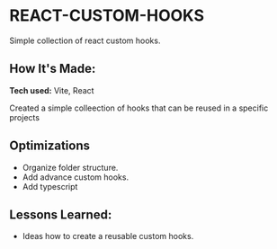 # REACT-CUSTOM-HOOKS
Simple collection of react custom hooks.

## How It's Made:

**Tech used:** Vite, React

Created a simple colleection of hooks that can be reused in a specific projects


## Optimizations

- Organize folder structure.
- Add advance custom hooks.
- Add typescript


## Lessons Learned:

- Ideas how to create a reusable custom hooks.